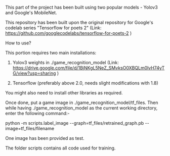 This part of the project has been built using two popular models - Yolov3 and Google's MobileNet.

This repository has been built upon the original repository for Google's codelab series "Tensorflow for poets 2" (Link: https://github.com/googlecodelabs/tensorflow-for-poets-2 )

How to use?


This portion requires two main installations:

1. Yolov3 weights in ./game_recognition_model (Link: https://drive.google.com/file/d/1BjNKgL5NeZ_SMvksO0XBQLm0lvH74yTG/view?usp=sharing )

2. Tensorflow (preferably above 2.0, needs slight modifications with 1.8)

You might also need to install other libraries as required.

Once done, put a game image in ./game_recognition_model/tf_files. Then while having ./game_recognition_model as the current working directory, enter the following command:-


python -m scripts.label_image     --graph=tf_files/retrained_graph.pb      --image=tf_files/filename


One image has been provided as test.

The folder scripts contains all code used for training.

